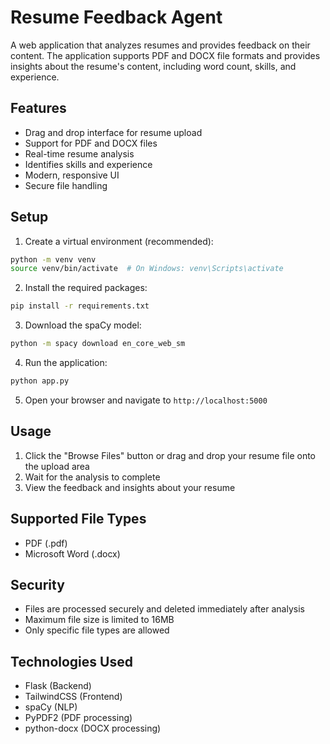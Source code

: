 # Resume Feedback Agent

A web application that analyzes resumes and provides feedback on their content. The application supports PDF and DOCX file formats and provides insights about the resume's content, including word count, skills, and experience.

## Features

- Drag and drop interface for resume upload
- Support for PDF and DOCX files
- Real-time resume analysis
- Identifies skills and experience
- Modern, responsive UI
- Secure file handling

## Setup

1. Create a virtual environment (recommended):
```bash
python -m venv venv
source venv/bin/activate  # On Windows: venv\Scripts\activate
```

2. Install the required packages:
```bash
pip install -r requirements.txt
```

3. Download the spaCy model:
```bash
python -m spacy download en_core_web_sm
```

4. Run the application:
```bash
python app.py
```

5. Open your browser and navigate to `http://localhost:5000`

## Usage

1. Click the "Browse Files" button or drag and drop your resume file onto the upload area
2. Wait for the analysis to complete
3. View the feedback and insights about your resume

## Supported File Types

- PDF (.pdf)
- Microsoft Word (.docx)

## Security

- Files are processed securely and deleted immediately after analysis
- Maximum file size is limited to 16MB
- Only specific file types are allowed

## Technologies Used

- Flask (Backend)
- TailwindCSS (Frontend)
- spaCy (NLP)
- PyPDF2 (PDF processing)
- python-docx (DOCX processing) 